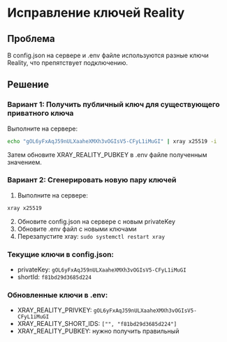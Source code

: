 # Исправление ключей Reality

## Проблема
В config.json на сервере и .env файле используются разные ключи Reality, что препятствует подключению.

## Решение

### Вариант 1: Получить публичный ключ для существующего приватного ключа
Выполните на сервере:
```bash
echo "gOL6yFxAqJ59nULXaaheXMXh3vOGIsV5-CFyL1iMuGI" | xray x25519 -i
```

Затем обновите XRAY_REALITY_PUBKEY в .env файле полученным значением.

### Вариант 2: Сгенерировать новую пару ключей
1. Выполните на сервере:
```bash
xray x25519
```

2. Обновите config.json на сервере с новым privateKey
3. Обновите .env файл с новыми ключами
4. Перезапустите xray: `sudo systemctl restart xray`

### Текущие ключи в config.json:
- privateKey: `gOL6yFxAqJ59nULXaaheXMXh3vOGIsV5-CFyL1iMuGI`
- shortId: `f81bd29d3685d224`

### Обновленные ключи в .env:
- XRAY_REALITY_PRIVKEY: `gOL6yFxAqJ59nULXaaheXMXh3vOGIsV5-CFyL1iMuGI`
- XRAY_REALITY_SHORT_IDS: `["", "f81bd29d3685d224"]`
- XRAY_REALITY_PUBKEY: нужно получить правильный
